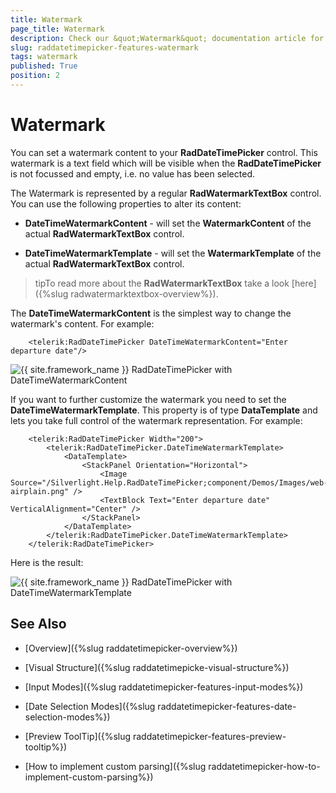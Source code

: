 ```yaml
---
title: Watermark
page_title: Watermark
description: Check our &quot;Watermark&quot; documentation article for the RadDateTimePicker {{ site.framework_name }} control.
slug: raddatetimepicker-features-watermark
tags: watermark
published: True
position: 2
---
```


# Watermark

You can set a watermark content to your __RadDateTimePicker__ control. This watermark is a text field which will be visible when the __RadDateTimePicker__ is not focussed and empty, i.e. no value has been selected.

The Watermark is represented by a regular __RadWatermarkTextBox__ control. You can use the following properties to alter its content:

* __DateTimeWatermarkContent__ - will set the __WatermarkContent__ of the actual __RadWatermarkTextBox__ control. 

* __DateTimeWatermarkTemplate__ - will set the __WatermarkTemplate__ of the actual __RadWatermarkTextBox__ control.

>tipTo read more about the __RadWatermarkTextBox__ take a look [here]({%slug radwatermarktextbox-overview%}).

The __DateTimeWatermarkContent__ is the simplest way to change the watermark's content. For example:



```XAML
	<telerik:RadDateTimePicker DateTimeWatermarkContent="Enter departure date"/>
```

![{{ site.framework_name }} RadDateTimePicker with DateTimeWatermarkContent](images/dateTimePicker_features_watermark_020.png)

If you want to further customize the watermark you need to set the __DateTimeWatermarkTemplate__. This property is of type __DataTemplate__ and lets you take full control of the watermark representation. For example:



```XAML
	<telerik:RadDateTimePicker Width="200">
	    <telerik:RadDateTimePicker.DateTimeWatermarkTemplate>
	        <DataTemplate>
	            <StackPanel Orientation="Horizontal">
	                <Image Source="/Silverlight.Help.RadDateTimePicker;component/Demos/Images/web-airplain.png" />
	                <TextBlock Text="Enter departure date" VerticalAlignment="Center" />
	            </StackPanel>
	        </DataTemplate>
	    </telerik:RadDateTimePicker.DateTimeWatermarkTemplate>
	</telerik:RadDateTimePicker>
```

Here is the result:

![{{ site.framework_name }} RadDateTimePicker with DateTimeWatermarkTemplate](images/dateTimePicker_features_watermark_010.png)

## See Also

 * [Overview]({%slug raddatetimepicker-overview%})

 * [Visual Structure]({%slug raddatetimepicke-visual-structure%})

 * [Input Modes]({%slug raddatetimepicker-features-input-modes%})

 * [Date Selection Modes]({%slug raddatetimepicker-features-date-selection-modes%})

 * [Preview ToolTip]({%slug raddatetimepicker-features-preview-tooltip%})

 * [How to implement custom parsing]({%slug raddatetimepicker-how-to-implement-custom-parsing%})
